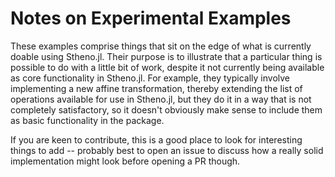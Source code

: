 # Notes on Experimental Examples

These examples comprise things that sit on the edge of what is currently doable using Stheno.jl.
Their purpose is to illustrate that a particular thing is possible to do with a little bit of work, despite it not currently being available as core functionality in Stheno.jl.
For example, they typically involve implementing a new affine transformation, thereby extending the list of operations available for use in Stheno.jl, but they do it in a way that is not completely satisfactory, so it doesn't obviously make sense to include them as basic functionality in the package.

If you are keen to contribute, this is a good place to look for interesting things to add -- probably best to open an issue to discuss how a really solid implementation might look before opening a PR though.
